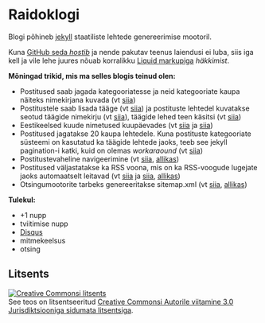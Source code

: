 Raidoklogi
==========

Blogi põhineb [jekyll](http://jekyllrb.com/) staatiliste lehtede genereerimise mootoril.

Kuna [GitHub seda _hostib_](http://pages.github.com/) ja nende pakutav teenus laiendusi ei luba, siis iga kell ja vile lehe juures nõuab korralikku [Liquid markupiga](http://liquidmarkup.org/) _häkkimist_.

**Mõningad trikid, mis ma selles blogis teinud olen:**

* Postitused saab jagada kategooriatesse ja neid kategooriate kaupa näiteks nimekirjana kuvada (vt [siia](https://github.com/Raidok/Raidok.github.io/blob/master/postitused/index.md))
* Postitustele saab lisada tääge (vt [siia](https://github.com/Raidok/Raidok.github.io/blob/master/_posts/2013-06-25-raspberry-pi-tarkvara-uuendamine.md)) ja postituste lehtedel kuvatakse seotud täägide nimekirju (vt [siia](https://github.com/Raidok/Raidok.github.io/blob/master/_includes/tags.html)), täägide lehed teen käsitsi (vt [siia](https://github.com/Raidok/Raidok.github.io/blob/master/_posts/2001-01-01-android.md))
* Eestikeelsed kuude nimetused kuupäevades (vt [siia](https://github.com/Raidok/Raidok.github.io/blob/master/_includes/postbox.html) ja [siia](https://github.com/Raidok/Raidok.github.io/blob/master/_config.yml))
* Postitused jagatakse 20 kaupa lehtedele. Kuna postituste kategooriate süsteemi on kasutatud ka täägide lehtede jaoks, teeb see jekyll pagination-i katki, kuid on olemas _workaraound_ (vt [siia](https://github.com/Raidok/Raidok.github.io/blob/master/index.html))
* Postitustevaheline navigeerimine (vt [siia](https://github.com/Raidok/Raidok.github.io/blob/master/_includes/postnavigation.html), [allikas](https://github.com/mojombo/jekyll/issues/260a))
* Postitused väljastatakse ka RSS voona, mis on ka RSS-voogude lugejate jaoks automaatselt leitavad (vt [siia](https://github.com/Raidok/Raidok.github.io/blob/master/feed.xml) ja [siia](https://github.com/Raidok/Raidok.github.io/commit/1835503208019bbd76178e49d326914320735078), [allikas](https://github.com/snaptortoise/jekyll-rss-feeds))
* Otsingumootorite tarbeks genereeritakse sitemap.xml (vt [siia](https://github.com/Raidok/Raidok.github.io/blob/master/sitemap.xml), [allikas](http://davidensinger.com/2013/11/building-a-better-sitemap-xml-with-jekyll/))

**Tulekul:**

* +1 nupp
* tviitimise nupp
* [Disqus](http://disqus.com/)
* mitmekeelsus
* otsing

## Litsents
<a rel="license" href="http://creativecommons.org/licenses/by/3.0/deed.et"><img alt="Creative Commonsi litsents" style="border-width:0" src="http://i.creativecommons.org/l/by/3.0/80x15.png" /></a><br />See teos on litsentseeritud <a rel="license" href="http://creativecommons.org/licenses/by/3.0/deed.et">Creative Commonsi Autorile viitamine 3.0 Jurisdiktsiooniga sidumata litsentsiga</a>.
